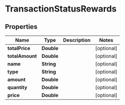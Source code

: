 

# TransactionStatusRewards


## Properties

| Name | Type | Description | Notes |
|------------ | ------------- | ------------- | -------------|
|**totalPrice** | **Double** |  |  [optional] |
|**totalAmount** | **Double** |  |  [optional] |
|**name** | **String** |  |  [optional] |
|**type** | **String** |  |  [optional] |
|**amount** | **Double** |  |  [optional] |
|**quantity** | **Double** |  |  [optional] |
|**price** | **Double** |  |  [optional] |



